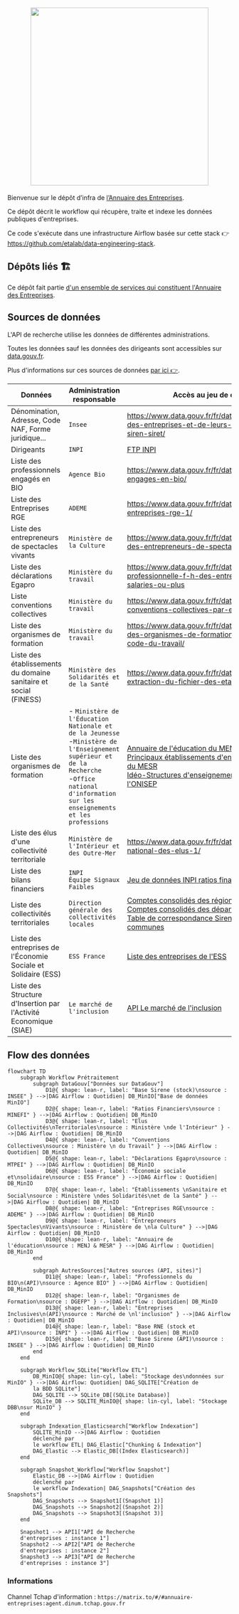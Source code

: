 <h1 align="center">
  <img src="https://github.com/etalab/annuaire-entreprises-site/blob/main/public/images/annuaire-entreprises-paysage-large.gif" width="400px" />
</h1>

Bienvenue sur le dépôt d’infra de [l’Annuaire des Entreprises](https://github.com/etalab/annuaire-entreprises-site).

Ce dépôt décrit le workflow qui récupère, traite et indexe les données publiques d'entreprises.

Ce code s'exécute dans une infrastructure Airflow basée sur cette stack 👉 https://github.com/etalab/data-engineering-stack.

## Dépôts liés 🏗

Ce dépôt fait partie [d'un ensemble de services qui constituent l'Annuaire des Entreprises](https://github.com/etalab/annuaire-entreprises-site?tab=readme-ov-file#dépôts-liés-).

## Sources de données

L'API de recherche utilise les données de différentes administrations.

Toutes les données sauf les données des dirigeants sont accessibles sur [data.gouv.fr](https://data.gouv.fr/).

Plus d'informations sur ces sources de données [par
ici 👉](https://annuaire-entreprises.data.gouv.fr/donnees/sources).

| Données                                                          | Administration responsable                                                                                                                                                                                | Accès au jeu de données                                                                                                                                                                                                                                                                                                                                         |
| ---------------------------------------------------------------- | --------------------------------------------------------------------------------------------------------------------------------------------------------------------------------------------------------- | --------------------------------------------------------------------------------------------------------------------------------------------------------------------------------------------------------------------------------------------------------------------------------------------------------------------------------------------------------------- |
| Dénomination, Adresse, Code NAF, Forme juridique...              | `Insee`                                                                                                                                                                                                   | https://www.data.gouv.fr/fr/datasets/base-sirene-des-entreprises-et-de-leurs-etablissements-siren-siret/                                                                                                                                                                                                                                                        |
| Dirigeants                                                       | `INPI`                                                                                                                                                                                                    | [FTP INPI](https://data.inpi.fr/content/editorial/Serveur_ftp_entreprises)                                                                                                                                                                                                                                                                                      |
| Liste des professionnels engagés en BIO                          | `Agence Bio`                                                                                                                                                                                              | https://www.data.gouv.fr/fr/datasets/professionnels-engages-en-bio/                                                                                                                                                                                                                                                                                             |
| Liste des Entreprises RGE                                        | `ADEME`                                                                                                                                                                                                   | https://www.data.gouv.fr/fr/datasets/liste-des-entreprises-rge-1/                                                                                                                                                                                                                                                                                               |
| Liste des entrepreneurs de spectacles vivants                    | `Ministère de la Culture`                                                                                                                                                                                 | https://www.data.gouv.fr/fr/datasets/declarations-des-entrepreneurs-de-spectacles-vivants/                                                                                                                                                                                                                                                                      |
| Liste des déclarations Egapro                                    | `Ministère du travail` | https://www.data.gouv.fr/fr/datasets/index-egalite-professionnelle-f-h-des-entreprises-de-50-salaries-ou-plus |
| Liste conventions collectives                                    | `Ministère du travail`                                                                                                                                                                                    | https://www.data.gouv.fr/fr/datasets/liste-des-conventions-collectives-par-entreprise-siret/                                                                                                                                                                                                                                                                    |
| Liste des organismes de formation                                | `Ministère du travail`                                                                                                                                                                                    | https://www.data.gouv.fr/fr/datasets/liste-publique-des-organismes-de-formation-l-6351-7-1-du-code-du-travail/                                                                                                                                                                                                                                                  |
| Liste des établissements du domaine sanitaire et social (FINESS) | `Ministère des Solidarités et de la Santé`                                                                                                                                                                | https://www.data.gouv.fr/fr/datasets/finess-extraction-du-fichier-des-etablissements/                                                                                                                                                                                                                                                                           |
| Liste des organismes de formation                                | - `Ministère de l'Éducation Nationale et de la Jeunesse` <br />-`Ministère de l'Enseignement supérieur et de la Recherche`<br />-`Office national d'information sur les enseignements et les professions` | [Annuaire de l'éducation du MENJ](https://www.data.gouv.fr/fr/datasets/5889d03fa3a72974cbf0d5b1/)<br />[Principaux établissements d'enseignement supérieur du MESR](https://www.data.gouv.fr/fr/datasets/586dae5ea3a7290df6f4be88/)<br />[Idéo-Structures d'enseignement supérieur de l'ONISEP](https://www.data.gouv.fr/fr/datasets/5fa5e386afdaa6152360f323/) |
| Liste des élus d'une collectivité territoriale                   | `Ministère de l'Intérieur et des Outre-Mer`                                                                                                                                                               | https://www.data.gouv.fr/fr/datasets/repertoire-national-des-elus-1/                                                                                                                                                                                                                                                                                            |
| Liste des bilans financiers | `INPI`<br />`Équipe Signaux Faibles` | [Jeu de données INPI ratios financiers](https://www.data.gouv.fr/fr/datasets/63cb2e29b22886911440440d/) |
| Liste des collectivités territoriales | `Direction générale des collectivités locales` | [Comptes consolidés des régions](https://www.data.gouv.fr/fr/datasets/5f68c4ec9920494bf28021e3)<br />[Comptes consolidés des départements](https://www.data.gouv.fr/fr/datasets/5f68c4edc9ed7984245b654b)<br />[Table de correspondance Siren et code Insee des communes](https://www.data.gouv.fr/fr/datasets/630f5173873064dd369479b4) |
| Liste des entreprises de l'Économie Sociale et Solidaire (ESS) | `ESS France` | [Liste des entreprises de l'ESS](https://www.data.gouv.fr/fr/datasets/646c8d45de96cc3428092c6b/) | |
| Liste des Structure d'Insertion par l'Activité Economique (SIAE) | `Le marché de l'inclusion` | [API Le marché de l'inclusion](https://lemarche.inclusion.beta.gouv.fr/) | |


## Flow des données
```mermaid
flowchart TD
    subgraph Workflow Prétraitement
        subgraph DataGouv["Données sur DataGouv"]
            D1@{ shape: lean-r, label: "Base Sirene (stock)\nsource : INSEE" } -->|DAG Airflow : Quotidien| DB_MinIO["Base de données MinIO"]
            D2@{ shape: lean-r, label: "Ratios Financiers\nsource : MINEFI" } -->|DAG Airflow : Quotidien| DB_MinIO
            D3@{ shape: lean-r, label: "Elus Collectivités\nTerritoriales\nsource : Ministère \nde l'Intérieur" } -->|DAG Airflow : Quotidien| DB_MinIO
            D4@{ shape: lean-r, label: "Conventions Collectives\nsource : Ministère \n du Travail" } -->|DAG Airflow : Quotidien| DB_MinIO
            D5@{ shape: lean-r, label: "Déclarations Egapro\nsource : MTPEI" } -->|DAG Airflow : Quotidien| DB_MinIO
            D6@{ shape: lean-r, label: "Économie sociale et\nsolidaire\nsource : ESS France" } -->|DAG Airflow : Quotidien| DB_MinIO
            D7@{ shape: lean-r, label: "Établissements \nSanitaire et Social\nsource : Ministère \ndes Solidarités\net de la Santé" } -->|DAG Airflow : Quotidien| DB_MinIO
            D8@{ shape: lean-r, label: "Entreprises RGE\nsource : ADEME" } -->|DAG Airflow : Quotidien| DB_MinIO
            D9@{ shape: lean-r, label: "Entrepreneurs Spectacles\nVivants\nsource : Ministère de \nla Culture" } -->|DAG Airflow : Quotidien| DB_MinIO
            D10@{ shape: lean-r, label: "Annuaire de l'éducation\nsource : MENJ & MESR" } -->|DAG Airflow : Quotidien| DB_MinIO
        end

        subgraph AutresSources["Autres sources (API, sites)"]
            D11@{ shape: lean-r, label: "Professionnels du BIO\n(API)\nsource : Agence BIO" } -->|DAG Airflow : Quotidien| DB_MinIO
            D12@{ shape: lean-r, label: "Organismes de Formation\nsource : DGEFP" } -->|DAG Airflow : Quotidien| DB_MinIO
            D13@{ shape: lean-r, label: "Entreprises Inclusives\n(API)\nsource : Marché de \nl'inclusion" } -->|DAG Airflow : Quotidien| DB_MinIO
            D14@{ shape: lean-r, label: "Base RNE (stock et API)\nsource : INPI" } -->|DAG Airflow : Quotidien| DB_MinIO
            D15@{ shape: lean-r, label: "Base Sirene (API)\nsource : INSEE" } -->|DAG Airflow : Quotidien| DB_MinIO
        end
    end

    subgraph Workflow_SQLite["Workflow ETL"]
        DB_MinIO@{ shape: lin-cyl, label: "Stockage des\ndonnées sur MinIO" } -->|DAG Airflow: Quotidien| DAG_SQLITE["Création de
        la BDD SQLite"]
        DAG_SQLITE --> SQLite_DB[(SQLite Database)]
        SQLite_DB --> SQLITE_MinIO@{ shape: lin-cyl, label: "Stockage DBB\nsur MinIO" }
    end

    subgraph Indexation_Elasticsearch["Workflow Indexation"]
        SQLITE_MinIO -->|DAG Airflow : Quotidien
        déclenché par
        le workflow ETL| DAG_Elastic["Chunking & Indexation"]
        DAG_Elastic --> Elastic_DB[(Index Elasticsearch)]
    end

    subgraph Snapshot_Workflow["Workflow Snapshot"]
        Elastic_DB -->|DAG Airflow : Quotidien
        déclenché par
        le workflow Indexation| DAG_Snapshots["Création des Snapshots"]
        DAG_Snapshots --> Snapshot1[(Snapshot 1)]
        DAG_Snapshots --> Snapshot2[(Snapshot 2)]
        DAG_Snapshots --> Snapshot3[(Snapshot 3)]
    end

    Snapshot1 --> API1["API de Recherche
    d'entreprises : instance 1"]
    Snapshot2 --> API2["API de Recherche
    d'entreprises : instance 2"]
    Snapshot3 --> API3["API de Recherche
    d'entreprises : instance 3"]

```

### Informations

Channel Tchap d'information : `https://matrix.to/#/#annuaire-entreprises:agent.dinum.tchap.gouv.fr`
